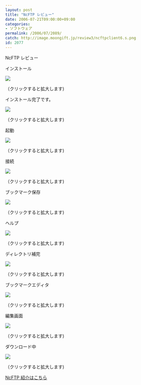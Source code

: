 ```yaml
---
layout: post
title: "NcFTP レビュー"
date: 2006-07-21T09:00:00+09:00
categories:
- ソフトウェア
permalink: /2006/07/2089/
catch: http://image.moongift.jp/review3/ncftpclient6.s.png
id: 2077
---
```

NcFTP レビュー  
<!--more-->

インストール

  

[![](http://image.moongift.jp/review3/ncftpclient1.s.png)](http://image.moongift.jp/review3/ncftpclient1.png)  
  
（クリックすると拡大します)

  

インストール完了です。

  

[![](http://image.moongift.jp/review3/ncftpclient2.s.png)](http://image.moongift.jp/review3/ncftpclient2.png)  
  
（クリックすると拡大します)

  

起動

  

[![](http://image.moongift.jp/review3/ncftpclient3.s.png)](http://image.moongift.jp/review3/ncftpclient3.png)  
  
（クリックすると拡大します)

  

接続

  

[![](http://image.moongift.jp/review3/ncftpclient4.s.png)](http://image.moongift.jp/review3/ncftpclient4.png)  
  
（クリックすると拡大します)

  

ブックマーク保存

  

[![](http://image.moongift.jp/review3/ncftpclient5.s.png)](http://image.moongift.jp/review3/ncftpclient5.png)  
  
（クリックすると拡大します)

  

ヘルプ

  

[![](http://image.moongift.jp/review3/ncftpclient6.s.png)](http://image.moongift.jp/review3/ncftpclient6.png)  
  
（クリックすると拡大します)

  

ディレクトリ補完

  

[![](http://image.moongift.jp/review3/ncftpclient7.s.png)](http://image.moongift.jp/review3/ncftpclient7.png)  
  
（クリックすると拡大します)

  

ブックマークエディタ

  

[![](http://image.moongift.jp/review3/ncftpclient8.s.png)](http://image.moongift.jp/review3/ncftpclient8.png)  
  
（クリックすると拡大します)

  

編集画面

  

[![](http://image.moongift.jp/review3/ncftpclient9.s.png)](http://image.moongift.jp/review3/ncftpclient9.png)  
  
（クリックすると拡大します)

  

ダウンロード中

  

[![](http://image.moongift.jp/review3/ncftpclient10.s.png)](http://image.moongift.jp/review3/ncftpclient10.png)  
  
（クリックすると拡大します)

  

[NcFTP 紹介はこちら](http://oss.moongift.jp/intro/i-2087.html)

